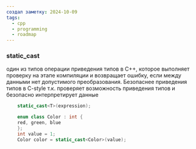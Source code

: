 ```yaml
---
создал заметку: 2024-10-09
tags:
  - cpp
  - programming
  - roadmap
---
```

### static_cast
один из типов операции приведения типов в C++, которое выполняет проверку на этапе компиляции и возвращает ошибку, если между данными нет допустимого преобразования. Безопаснее приведения типов в C-style т.к. проверяет возможность приведения типов и безопасно интерпретирует данные
```cpp
	static_cast<T>(expression);
```

```cpp
	enum class Color : int {
	red, green, blue
	};
	int value = 1;
	Color color = static_cast<Color>(value);
```
